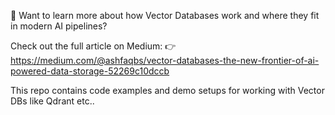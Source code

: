 📖 Want to learn more about how Vector Databases work and where they fit in modern AI pipelines?

Check out the full article on Medium:
👉 https://medium.com/@ashfaqbs/vector-databases-the-new-frontier-of-ai-powered-data-storage-52269c10dccb

This repo contains code examples and demo setups for working with  Vector DBs like Qdrant etc..
